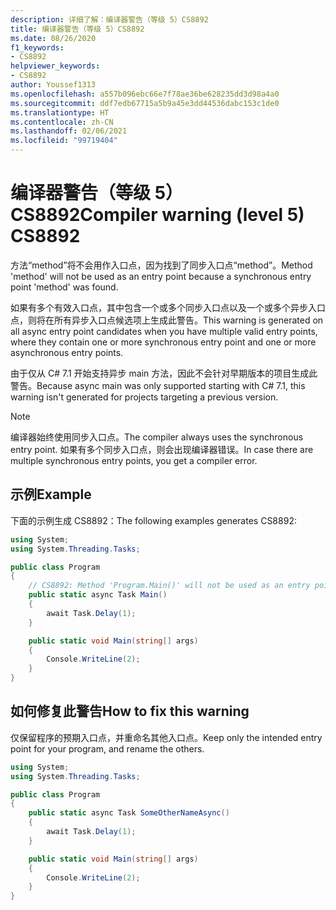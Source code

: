 ```yaml
---
description: 详细了解：编译器警告（等级 5）CS8892
title: 编译器警告（等级 5）CS8892
ms.date: 08/26/2020
f1_keywords:
- CS8892
helpviewer_keywords:
- CS8892
author: Youssef1313
ms.openlocfilehash: a557b096ebc66e7f78ae36be628235dd3d98a4a0
ms.sourcegitcommit: ddf7edb67715a5b9a45e3dd44536dabc153c1de0
ms.translationtype: HT
ms.contentlocale: zh-CN
ms.lasthandoff: 02/06/2021
ms.locfileid: "99719404"
---
```

# <a name="compiler-warning-level-5-cs8892"></a><span data-ttu-id="f0fd8-103">编译器警告（等级 5）CS8892</span><span class="sxs-lookup"><span data-stu-id="f0fd8-103">Compiler warning (level 5) CS8892</span></span>

<span data-ttu-id="f0fd8-104">方法“method”将不会用作入口点，因为找到了同步入口点“method”。</span><span class="sxs-lookup"><span data-stu-id="f0fd8-104">Method 'method' will not be used as an entry point because a synchronous entry point 'method' was found.</span></span>

<span data-ttu-id="f0fd8-105">如果有多个有效入口点，其中包含一个或多个同步入口点以及一个或多个异步入口点，则将在所有异步入口点候选项上生成此警告。</span><span class="sxs-lookup"><span data-stu-id="f0fd8-105">This warning is generated on all async entry point candidates when you have multiple valid entry points, where they contain one or more synchronous entry point and one or more asynchronous entry points.</span></span>

<span data-ttu-id="f0fd8-106">由于仅从 C# 7.1 开始支持异步 main 方法，因此不会针对早期版本的项目生成此警告。</span><span class="sxs-lookup"><span data-stu-id="f0fd8-106">Because async main was only supported starting with C# 7.1, this warning isn't generated for projects targeting a previous version.</span></span>

> [!NOTE]
> <span data-ttu-id="f0fd8-107">编译器始终使用同步入口点。</span><span class="sxs-lookup"><span data-stu-id="f0fd8-107">The compiler always uses the synchronous entry point.</span></span> <span data-ttu-id="f0fd8-108">如果有多个同步入口点，则会出现编译器错误。</span><span class="sxs-lookup"><span data-stu-id="f0fd8-108">In case there are multiple synchronous entry points, you get a compiler error.</span></span>

## <a name="example"></a><span data-ttu-id="f0fd8-109">示例</span><span class="sxs-lookup"><span data-stu-id="f0fd8-109">Example</span></span>

<span data-ttu-id="f0fd8-110">下面的示例生成 CS8892：</span><span class="sxs-lookup"><span data-stu-id="f0fd8-110">The following examples generates CS8892:</span></span>

```csharp
using System;
using System.Threading.Tasks;

public class Program
{
    // CS8892: Method 'Program.Main()' will not be used as an entry point because a synchronous entry point 'Program.Main(string[])' was found.
    public static async Task Main()
    {
        await Task.Delay(1);
    }

    public static void Main(string[] args)
    {
        Console.WriteLine(2);
    }
}
```

## <a name="how-to-fix-this-warning"></a><span data-ttu-id="f0fd8-111">如何修复此警告</span><span class="sxs-lookup"><span data-stu-id="f0fd8-111">How to fix this warning</span></span>

<span data-ttu-id="f0fd8-112">仅保留程序的预期入口点，并重命名其他入口点。</span><span class="sxs-lookup"><span data-stu-id="f0fd8-112">Keep only the intended entry point for your program, and rename the others.</span></span>

```csharp
using System;
using System.Threading.Tasks;

public class Program
{
    public static async Task SomeOtherNameAsync()
    {
        await Task.Delay(1);
    }

    public static void Main(string[] args)
    {
        Console.WriteLine(2);
    }
}
```
